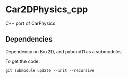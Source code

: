 # Car2DPhysics_cpp

C++ port of CarPhysics

## Dependencies

Dependency on Box2D, and pybond11 as a submodules

To get the code:
```
git submodule update --init --recursive
```
